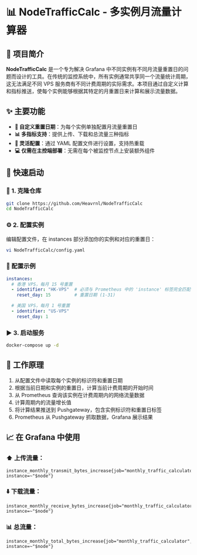 # 📊 NodeTrafficCalc - 多实例月流量计算器

## 📝 项目简介

**NodeTrafficCalc** 是一个专为解决 Grafana 中不同实例有不同月流量重置日的问题而设计的工具。在传统的监控系统中，所有实例通常共享同一个流量统计周期，这无法满足不同 VPS 服务商有不同计费周期的实际需求。本项目通过自定义计算和指标推送，使每个实例能够根据其特定的月重置日来计算和展示流量数据。



## ✨ 主要功能

- **📆 自定义重置日期**：为每个实例单独配置月流量重置日
- **📊 多指标支持**：提供上传、下载和总流量三种指标
- **🔧 灵活配置**：通过 YAML 配置文件进行设置，支持热重载
- **💻 仅需在主控端部署**：无需在每个被监控节点上安装额外组件

## 🚀 快速启动

### 💼 1. 克隆仓库

```bash
git clone https://github.com/Heavrnl/NodeTrafficCalc
cd NodeTrafficCalc
```
### ⚙️ 2. 配置实例

编辑配置文件，在 instances 部分添加你的实例和对应的重置日：
```bash
vi NodeTrafficCalc/config.yaml
```

### 📝 配置示例

```yaml
instances:
  # 香港 VPS，每月 15 号重置
  - identifier: "HK-VPS"  # 必须与 Prometheus 中的 'instance' 标签完全匹配
    reset_day: 15         # 重置日期 (1-31)

  # 美国 VPS，每月 1 号重置
  - identifier: "US-VPS"
    reset_day: 1
```

### ▶️ 3. 启动服务
```bash
docker-compose up -d
```

## 🔧 工作原理

1. 从配置文件中读取每个实例的标识符和重置日期
2. 根据当前日期和实例的重置日，计算当前计费周期的开始时间
3. 从 Prometheus 查询该实例在计费周期内的网络流量数据
4. 计算周期内的流量增长值
5. 将计算结果推送到 Pushgateway，包含实例标识符和重置日标签
6. Prometheus 从 Pushgateway 抓取数据，Grafana 展示结果

## 📈 在 Grafana 中使用

### ⬆️ 上传流量：
```
instance_monthly_transmit_bytes_increase{job="monthly_traffic_calculator", instance=~"$node"}
```

### ⬇️ 下载流量：
```
instance_monthly_receive_bytes_increase{job="monthly_traffic_calculator", instance=~"$node"}
```

### 📊 总流量：
```
instance_monthly_total_bytes_increase{job="monthly_traffic_calculator", instance=~"$node"}
```


